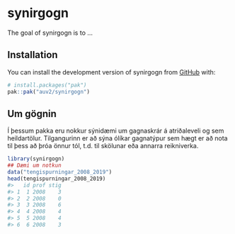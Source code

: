 
<!-- README.md is generated from README.Rmd. Please edit that file -->

# synirgogn

<!-- badges: start -->

<!-- badges: end -->

The goal of synirgogn is to …

## Installation

You can install the development version of synirgogn from
[GitHub](https://github.com/) with:

``` r
# install.packages("pak")
pak::pak("auv2/synirgogn")
```

## Um gögnin

Í þessum pakka eru nokkur sýnidæmi um gagnaskrár á atriðaleveli og sem
heildartölur. Tilgangurinn er að sýna ólíkar gagnatýpur sem hægt er að
nota til þess að þróa önnur tól, t.d. til skölunar eða annarra
reikniverka.

``` r
library(synirgogn)
## Dæmi um notkun
data("tengispurningar_2008_2019")
head(tengispurningar_2008_2019)
#>   id prof stig
#> 1  1 2008    3
#> 2  2 2008    0
#> 3  3 2008    6
#> 4  4 2008    4
#> 5  5 2008    4
#> 6  6 2008    3
```
